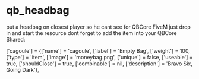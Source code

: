 # qb_headbag
put a headbag on closest player so he cant see for QBCore FiveM
just drop in and start the resource 
dont forget to add the item into your QBCore Shared:                     


['cagoule'] 				 	 = {['name'] = 'cagoule', 			    	['label'] = 'Empty Bag', 				['weight'] = 100, 		['type'] = 'item', 		['image'] = 'moneybag.png', 			['unique'] = false, 	['useable'] = true, 	['shouldClose'] = true,	   ['combinable'] = nil,   ['description'] = 'Bravo Six, Going Dark'},
	
